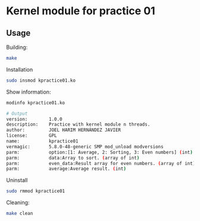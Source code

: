 # Kernel module for practice 01
## Usage

Building:
```bash
make
```

Installation
```bash
sudo insmod kpractice01.ko
```

Show information:
```bash
modinfo kpractice01.ko

# Output
version:        1.0.0
description:    Practice with kernel module n threads.
author:         JOEL HARIM HERNÁNDEZ JAVIER
license:        GPL
name:           kpractice01
vermagic:       5.8.0-48-generic SMP mod_unload modversions 
parm:           option:[1: Average, 2: Sorting, 3: Even numbers] (int)
parm:           data:Array to sort. (array of int)
parm:           even_data:Result array for even numbers. (array of int)
parm:           average:Average result. (int)
```

Uninstall
```bash
sudo rmmod kpractice01
```

Cleaning:
```bash
make clean
```